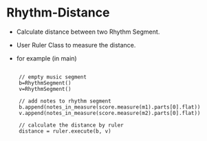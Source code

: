 # Rhythm-Distance

* Calculate distance between two Rhythm Segment.
* User Ruler Class to measure the distance.


* for example (in main)

<pre><code>	
    // empty music segment
	b=RhythmSegment()		
	v=RhythmSegment()

    // add notes to rhythm segment
	b.append(notes_in_measure(score.measure(m1).parts[0].flat))
	v.append(notes_in_measure(score.measure(m2).parts[0].flat))

    // calculate the distance by ruler
	distance = ruler.execute(b, v)
	
</code><pre>